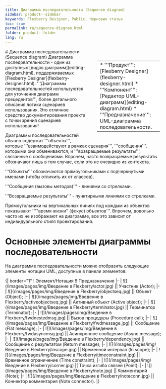 ```yaml
---
title: Диаграмма последовательности (Sequence diagram) 
sidebar: product--sidebar
keywords: Flexberry Designer, Public, Черновик статьи
toc: true
permalink: ru/sequence-diagram.html
folder: product--folder
lang: ru
---
```


<div style="margin:5px; padding-left:28px; float:right; width:40%; outline:1px solid white;">
<br>
<table border="0" width="100%" bgcolor="#6495ED">
<tbody><tr><td bgcolor="#FFFFFF">
* '''Продукт''': [Flexberry Designer](flexberry-designer.html)
* '''Компонент''': [Редактор UML-диаграмм](editing-diagram.html)
* '''Предназначение''': UML-диаграмма последовательности.
</td>
</tr></tbody></table></a>
</div>
# Диаграмма последовательности (Sequence diagram)
Диаграмма последовательности - один из доступных [видов диаграмм](editing-diagram.html), поддерживаемых [Flexberry Designer](flexberry-designer.html).
'''Диаграммы последовательностей используются для уточнения диаграмм прецедентов''', более детального описания логики сценариев использования. Это отличное средство документирования проекта с точки зрения сценариев использования!

Диаграммы последовательностей обычно содержат '''объекты''', которые '''взаимодействуют в рамках сценария''', '''сообщения''', которыми они обмениваются, и '''возвращаемые результаты''', связанные с сообщениями. Впрочем, часто возвращаемые результаты обозначают лишь в том случае, если это не очевидно из контекста.

'''Объекты''' обозначаются прямоугольниками с подчеркнутыми именами (чтобы отличить их от классов).

'''Сообщения (вызовы методов)''' - линиями со стрелками.

'''Возвращаемые результаты''' - пунктирными линиями со стрелками.

Прямоугольники на вертикальных линиях под каждым из объектов показывают '''"время жизни" (фокус) объектов'''. Впрочем, довольно часто их не изображают на диаграмме, все это зависит от индивидуального стиля проектирования.

# Основные элементы диаграммы последовательности
На диаграмме последовательности можно отобразить следующие элементы нотации UML, доступные в панели элементов: 


{| border="1" 
! Элемент/Нотация !! Предназначение
|-
| ![](/images/pages/img/Введение в Flexberry/actor.jpg) || Участник (Actor);
|-
| ![](/images/pages/img/Введение в Flexberry/objectseq.jpg) || Объект (Object);
|-
| ![](/images/pages/img/Введение в Flexberry/activeobjectseq.jpg) || Активный объект (Active object);
|-
| ![](/images/pages/img/Введение в Flexberry/terminator.jpg) || Терминатор (Terminator);
|-
| ![](/images/pages/img/Введение в Flexberry/fwdnestedmsg.jpg) || Вызов процедуры (Procedure call);
|-
| ![](/images/pages/img/Введение в Flexberry/fwdmessage.jpg) || Сообщение (Flat message);
|-
| ![](/images/pages/img/Введение в Flexberry/fwdasyncmsg.jpg) || Асинхронное сообщение (Async message);
|-
| ![](/images/pages/img/Введение в Flexberry/dependency.jpg) || Сообщение с результатом (Return message);
|-
| ![](/images/pages/img/Введение в Flexberry/inscope.jpg) || Временной интервал (In scope);
|-
| ![](/images/pages/img/Введение в Flexberry/timeconstraint.jpg) || Временное ограничение (Time constraint);
|-
| ![](/images/pages/img/Введение в Flexberry/corner.jpg) || Точка изгиба связей (Point);
|-
| ![](/images/pages/img/Введение в Flexberry/note.jpg) || Комментарий (Note);
|-
| ![](/images/pages/img/Введение в Flexberry/noteconn.jpg) || Коннектор комментария (Note connector).
|}

